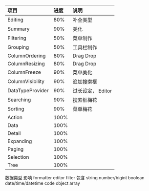 | 项目             | 进度 | 说明              |
| :--------------- | :--- | :---------------- |
| Editing          | 80%  | 补全类型          |
| Summary          | 90%  | 美化              |
| Filtering        | 50%  | 菜单制作          |
| Grouping         | 50%  | 工具栏制作        |
| ColumnOrdering   | 80%  | Drag Drop         |
| ColumnResizing   | 80%  | Drag Drop         |
| ColumnFreeze     | 90%  | 菜单美化          |
| ColumnVisibility | 90%  | 追加搜索框        |
| DataTypeProvider | 90%  | 过长设定， Editor |
| Searching        | 90%  | 搜索框梅花        |
| Sorting          | 90%  | 菜单梅花          |
| Action           | 100% |
| Data             | 100% |
| Detail           | 100% |
| Expanding        | 100% |
| Paging           | 100% |
| Selection        | 100% |
| Tree             | 100% |

数据类型
影响
formatter
editor
filter
包含
string
number/bigint
boolean
date/time/datetime
code
object
array